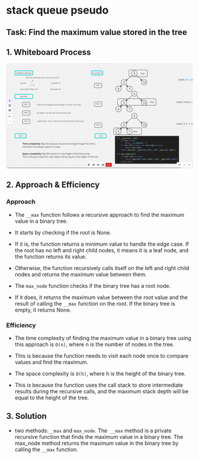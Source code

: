 # stack queue pseudo

## Task: Find the maximum value stored in the tree

## 1. Whiteboard Process

![image](./assets/whiteboard1.png)

## 2. Approach & Efficiency

### Approach

* The ```__max``` function follows a recursive approach to find the maximum value in a binary tree.
* It starts by checking if the root is None.

* If it is, the function returns a minimum value to handle the edge case. If the root has no left and right child nodes, it means it is a leaf node, and the function returns its value.

* Otherwise, the function recursively calls itself on the left and right child nodes and returns the maximum value between them.

* The ```max_node``` function checks if the binary tree has a root node.

* If it does, it returns the maximum value between the root value and the result of calling the ```__max``` function on the root. If the binary tree is empty, it returns None.

### Efficiency

* The time complexity of finding the maximum value in a binary tree using this approach is ```O(n)```, where n is the number of nodes in the tree.

* This is because the function needs to visit each node once to compare values and find the maximum.

* The space complexity is ```O(h)```, where h is the height of the binary tree.

* This is because the function uses the call stack to store intermediate results during the recursive calls, and the maximum stack depth will be equal to the height of the tree.

## 3. Solution

* two methods:```__max``` and ```max_node```. The``` __max``` method is a private recursive function that finds the maximum value in a binary tree. The max_node method returns the maximum value in the binary tree by calling the ```__max``` function.
